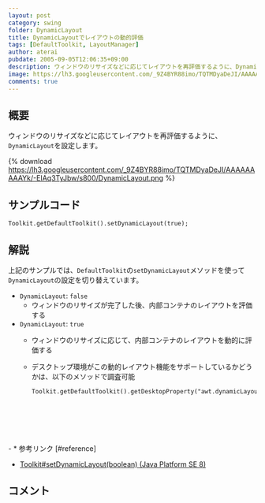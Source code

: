 ```yaml
---
layout: post
category: swing
folder: DynamicLayout
title: DynamicLayoutでレイアウトの動的評価
tags: [DefaultToolkit, LayoutManager]
author: aterai
pubdate: 2005-09-05T12:06:35+09:00
description: ウィンドウのリサイズなどに応じてレイアウトを再評価するように、DynamicLayoutを設定します。
image: https://lh3.googleusercontent.com/_9Z4BYR88imo/TQTMDyaDeJI/AAAAAAAAAYk/-EIAq3TyJbw/s800/DynamicLayout.png
comments: true
---
```

## 概要
ウィンドウのリサイズなどに応じてレイアウトを再評価するように、`DynamicLayout`を設定します。

{% download https://lh3.googleusercontent.com/_9Z4BYR88imo/TQTMDyaDeJI/AAAAAAAAAYk/-EIAq3TyJbw/s800/DynamicLayout.png %}

## サンプルコード
<pre class="prettyprint"><code>Toolkit.getDefaultToolkit().setDynamicLayout(true);
</code></pre>

## 解説
上記のサンプルでは、`DefaultToolkit`の`setDynamicLayout`メソッドを使って`DynamicLayout`の設定を切り替えています。

- `DynamicLayout`: `false`
    - ウィンドウのリサイズが完了した後、内部コンテナのレイアウトを評価する
- `DynamicLayout`: `true`
    - ウィンドウのリサイズに応じて、内部コンテナのレイアウトを動的に評価する
    - デスクトップ環境がこの動的レイアウト機能をサポートしているかどうかは、以下のメソッドで調査可能
        
        <pre class="prettyprint"><code>Toolkit.getDefaultToolkit().getDesktopProperty("awt.dynamicLayoutSupported");

</code></pre>
    - * 参考リンク [#reference]
- [Toolkit#setDynamicLayout(boolean) (Java Platform SE 8)](https://docs.oracle.com/javase/jp/8/docs/api/java/awt/Toolkit.html#setDynamicLayout-boolean-)

<!-- dummy comment line for breaking list -->

## コメント
